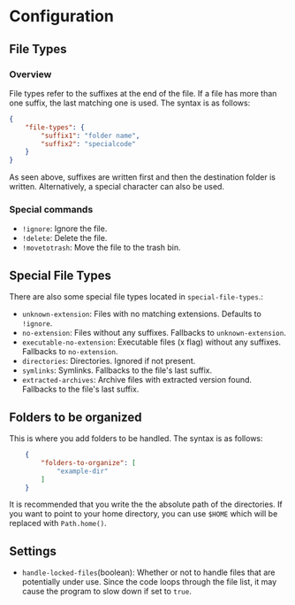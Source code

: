 # Configuration

## File Types

### Overview

File types refer to the suffixes at the end of the file. If a file has more than one suffix, the last matching one is used. The syntax is as follows:

```json
{
    "file-types": {
        "suffix1": "folder name",
        "suffix2": "specialcode"
    }
}
```

As seen above, suffixes are written first and then the destination folder is written. Alternatively, a special character can also be used.

### Special commands

* `!ignore`: Ignore the file.
* `!delete`: Delete the file.
* `!movetotrash`: Move the file to the trash bin.

## Special File Types

There are also some special file types located in `special-file-types`.:

* `unknown-extension`: Files with no matching extensions. Defaults to `!ignore`.
* `no-extension`: Files without any suffixes. Fallbacks to `unknown-extension`.
* `executable-no-extension`: Executable files (x flag) without any suffixes. Fallbacks to `no-extension`.
* `directories`: Directories. Ignored if not present.
* `symlinks`: Symlinks. Fallbacks to the file's last suffix.
* `extracted-archives`: Archive files with extracted version found. Fallbacks to the file's last suffix.

## Folders to be organized

This is where you add folders to be handled. The syntax is as follows:

```json
    {
        "folders-to-organize": [
            "example-dir"
        ]
    }
```

It is recommended that you write the the absolute path of the directories. If you want to point to your home directory, you can use `$HOME` which will be replaced with `Path.home()`.

## Settings

* `handle-locked-files`(boolean): Whether or not to handle files that are potentially under use. Since the code loops through the file list, it may cause the program to slow down if set to `true`.
